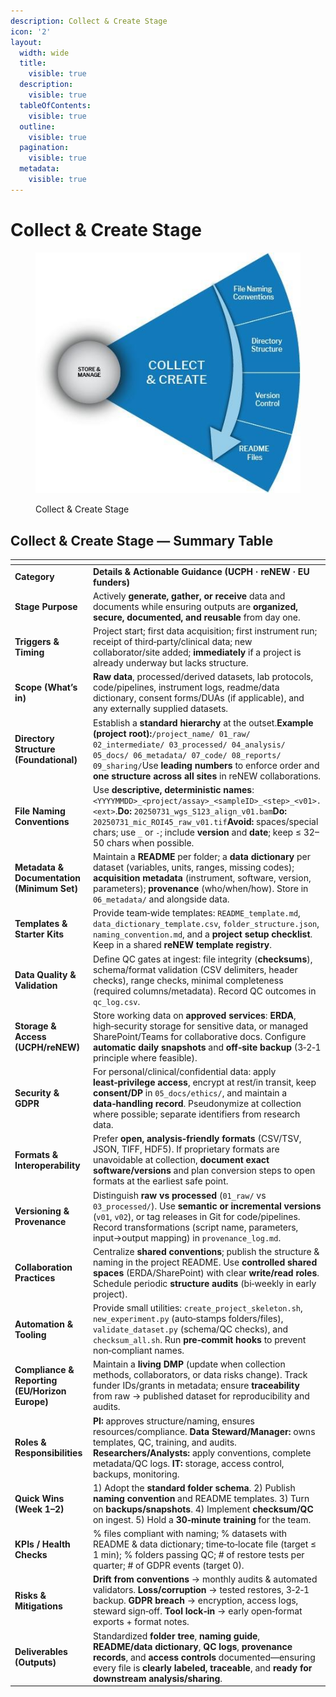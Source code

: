 ```yaml
---
description: Collect & Create Stage
icon: '2'
layout:
  width: wide
  title:
    visible: true
  description:
    visible: true
  tableOfContents:
    visible: true
  outline:
    visible: true
  pagination:
    visible: true
  metadata:
    visible: true
---
```


# Collect & Create Stage

<figure><img src="../.gitbook/assets/15 (1).jpeg" alt=""><figcaption><p>Collect &#x26; Create Stage</p></figcaption></figure>

## **Collect & Create Stage — Summary Table**

<table data-header-hidden><thead><tr><th width="330"></th><th></th></tr></thead><tbody><tr><td><strong>Category</strong></td><td><strong>Details &#x26; Actionable Guidance (UCPH · reNEW · EU funders)</strong></td></tr><tr><td><strong>Stage Purpose</strong></td><td>Actively <strong>generate, gather, or receive</strong> data and documents while ensuring outputs are <strong>organized, secure, documented, and reusable</strong> from day one.</td></tr><tr><td><strong>Triggers &#x26; Timing</strong></td><td>Project start; first data acquisition; first instrument run; receipt of third‑party/clinical data; new collaborator/site added; <strong>immediately</strong> if a project is already underway but lacks structure.</td></tr><tr><td><strong>Scope (What’s in)</strong></td><td><strong>Raw data</strong>, processed/derived datasets, lab protocols, code/pipelines, instrument logs, readme/data dictionary, consent forms/DUAs (if applicable), and any externally supplied datasets.</td></tr><tr><td><strong>Directory Structure (Foundational)</strong></td><td>Establish a <strong>standard hierarchy</strong> at the outset.<strong>Example (project root):</strong><code>/project_name/ 01_raw/ 02_intermediate/ 03_processed/ 04_analysis/ 05_docs/ 06_metadata/ 07_code/ 08_reports/ 09_sharing/</code>Use <strong>leading numbers</strong> to enforce order and <strong>one structure across all sites</strong> in reNEW collaborations.</td></tr><tr><td><strong>File Naming Conventions</strong></td><td>Use <strong>descriptive, deterministic names</strong>: <code>&#x3C;YYYYMMDD>_&#x3C;project/assay>_&#x3C;sampleID>_&#x3C;step>_&#x3C;v01>.&#x3C;ext></code>.<strong>Do:</strong> <code>20250731_wgs_S123_align_v01.bam</code><strong>Do:</strong> <code>20250731_mic_ROI45_raw_v01.tif</code><strong>Avoid:</strong> spaces/special chars; use <code>_</code> or <code>-</code>; include <strong>version</strong> and <strong>date</strong>; keep ≤ 32–50 chars when possible.</td></tr><tr><td><strong>Metadata &#x26; Documentation (Minimum Set)</strong></td><td>Maintain a <strong>README</strong> per folder; a <strong>data dictionary</strong> per dataset (variables, units, ranges, missing codes); <strong>acquisition metadata</strong> (instrument, software, version, parameters); <strong>provenance</strong> (who/when/how). Store in <code>06_metadata/</code> and alongside data.</td></tr><tr><td><strong>Templates &#x26; Starter Kits</strong></td><td>Provide team‑wide templates: <code>README_template.md</code>, <code>data_dictionary_template.csv</code>, <code>folder_structure.json</code>, <code>naming_convention.md</code>, and a <strong>project setup checklist</strong>. Keep in a shared <strong>reNEW template registry</strong>.</td></tr><tr><td><strong>Data Quality &#x26; Validation</strong></td><td>Define QC gates at ingest: file integrity (<strong>checksums</strong>), schema/format validation (CSV delimiters, header checks), range checks, minimal completeness (required columns/metadata). Record QC outcomes in <code>qc_log.csv</code>.</td></tr><tr><td><strong>Storage &#x26; Access (UCPH/reNEW)</strong></td><td>Store working data on <strong>approved services</strong>: <strong>ERDA</strong>, high‑security storage for sensitive data, or managed SharePoint/Teams for collaborative docs. Configure <strong>automatic daily snapshots</strong> and <strong>off‑site backup</strong> (3‑2‑1 principle where feasible).</td></tr><tr><td><strong>Security &#x26; GDPR</strong></td><td>For personal/clinical/confidential data: apply <strong>least‑privilege access</strong>, encrypt at rest/in transit, keep <strong>consent/DP</strong> in <code>05_docs/ethics/</code>, and maintain a <strong>data‑handling record</strong>. Pseudonymize at collection where possible; separate identifiers from research data.</td></tr><tr><td><strong>Formats &#x26; Interoperability</strong></td><td>Prefer <strong>open, analysis‑friendly formats</strong> (CSV/TSV, JSON, TIFF, HDF5). If proprietary formats are unavoidable at collection, <strong>document exact software/versions</strong> and plan conversion steps to open formats at the earliest safe point.</td></tr><tr><td><strong>Versioning &#x26; Provenance</strong></td><td>Distinguish <strong>raw vs processed</strong> (<code>01_raw/</code> vs <code>03_processed/</code>). Use <strong>semantic or incremental versions</strong> (<code>v01</code>, <code>v02</code>), or tag releases in Git for code/pipelines. Record transformations (script name, parameters, input→output mapping) in <code>provenance_log.md</code>.</td></tr><tr><td><strong>Collaboration Practices</strong></td><td>Centralize <strong>shared conventions</strong>; publish the structure &#x26; naming in the project README. Use <strong>controlled shared spaces</strong> (ERDA/SharePoint) with clear <strong>write/read roles</strong>. Schedule periodic <strong>structure audits</strong> (bi‑weekly in early project).</td></tr><tr><td><strong>Automation &#x26; Tooling</strong></td><td>Provide small utilities: <code>create_project_skeleton.sh</code>, <code>new_experiment.py</code> (auto‑stamps folders/files), <code>validate_dataset.py</code> (schema/QC checks), and <code>checksum_all.sh</code>. Run <strong>pre‑commit hooks</strong> to prevent non‑compliant names.</td></tr><tr><td><strong>Compliance &#x26; Reporting (EU/Horizon Europe)</strong></td><td>Maintain a <strong>living DMP</strong> (update when collection methods, collaborators, or data risks change). Track funder IDs/grants in metadata; ensure <strong>traceability</strong> from raw → published dataset for reproducibility and audits.</td></tr><tr><td><strong>Roles &#x26; Responsibilities</strong></td><td><strong>PI:</strong> approves structure/naming, ensures resources/compliance. <strong>Data Steward/Manager:</strong> owns templates, QC, training, and audits. <strong>Researchers/Analysts:</strong> apply conventions, complete metadata/QC logs. <strong>IT:</strong> storage, access control, backups, monitoring.</td></tr><tr><td><strong>Quick Wins (Week 1–2)</strong></td><td>1) Adopt the <strong>standard folder schema</strong>. 2) Publish <strong>naming convention</strong> and README templates. 3) Turn on <strong>backups/snapshots</strong>. 4) Implement <strong>checksum/QC</strong> on ingest. 5) Hold a <strong>30‑minute training</strong> for the team.</td></tr><tr><td><strong>KPIs / Health Checks</strong></td><td>% files compliant with naming; % datasets with README &#x26; data dictionary; time‑to‑locate file (target ≤ 1 min); % folders passing QC; # of restore tests per quarter; # of GDPR events (target 0).</td></tr><tr><td><strong>Risks &#x26; Mitigations</strong></td><td><strong>Drift from conventions</strong> → monthly audits &#x26; automated validators. <strong>Loss/corruption</strong> → tested restores, 3‑2‑1 backup. <strong>GDPR breach</strong> → encryption, access logs, steward sign‑off. <strong>Tool lock‑in</strong> → early open‑format exports + format notes.</td></tr><tr><td><strong>Deliverables (Outputs)</strong></td><td>Standardized <strong>folder tree</strong>, <strong>naming guide</strong>, <strong>README/data dictionary</strong>, <strong>QC logs</strong>, <strong>provenance records</strong>, and <strong>access controls</strong> documented—ensuring every file is <strong>clearly labeled, traceable</strong>, and <strong>ready for downstream analysis/sharing</strong>.</td></tr></tbody></table>




